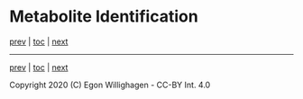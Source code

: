 # Metabolite Identification

[prev](./databases.md) | [toc](./README.md) | [next](omics.md)


---

[prev](./databases.md) | [toc](./README.md) | [next](omics.md)

Copyright 2020 (C) Egon Willighagen - CC-BY Int. 4.0

